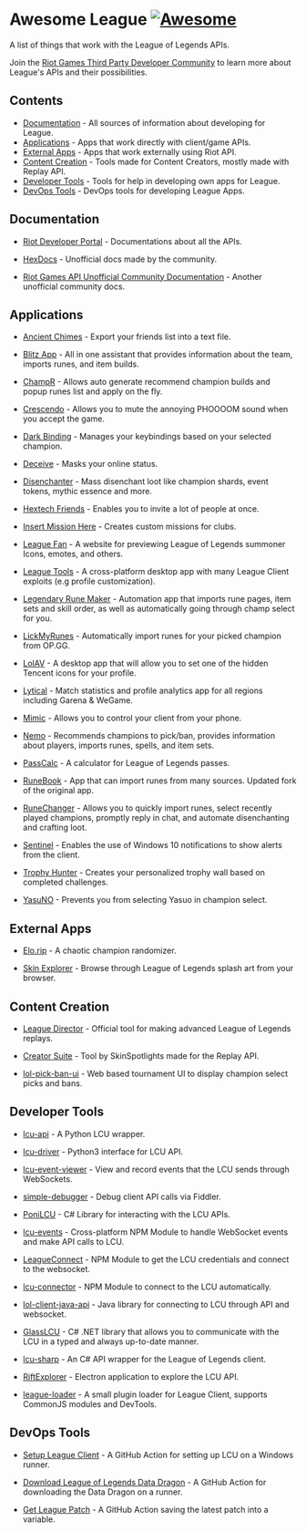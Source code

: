 # Awesome League [![Awesome](https://awesome.re/badge-flat.svg)](https://github.com/sindresorhus/awesome)

A list of things that work with the League of Legends APIs.

Join the [Riot Games Third Party Developer Community](https://discordapp.com/invite/riotgamesdevrel) to learn more about League's APIs and their possibilities.

## Contents

* [Documentation](#documentation) - All sources of information about developing for League.
* [Applications](#applications) - Apps that work directly with client/game APIs.
* [External Apps](#external-apps) - Apps that work externally using Riot API.
* [Content Creation](#content-creation) - Tools made for Content Creators, mostly made with Replay API.
* [Developer Tools](#developer-tools) - Tools for help in developing own apps for League.
* [DevOps Tools](#devops-tools) - DevOps tools for developing League Apps.

## Documentation

* [Riot Developer Portal](https://developer.riotgames.com/docs/lol) - Documentations about all the APIs.

* [HexDocs](https://hextechdocs.dev/) - Unofficial docs made by the community.

* [Riot Games API Unofficial Community Documentation](https://riot-api-libraries.readthedocs.io/en/latest/) - Another unofficial community docs.

## Applications

* [Ancient Chimes](https://github.com/ulgg/ancient-chimes) - Export your friends list into a text file.

* [Blitz App](https://blitz.gg/) - All in one assistant that provides information about the team, imports runes, and item builds.

* [ChampR](https://github.com/cangzhang/champ-r) - Allows auto generate recommend champion builds and popup runes list and apply on the fly.

* [Crescendo](https://github.com/molenzwiebel/crescendo) - Allows you to mute the annoying PHOOOOM sound when you accept the game.

* [Dark Binding](https://github.com/s-coimbra21/dark-binding-gui) - Manages your keybindings based on your selected champion.

* [Deceive](https://github.com/molenzwiebel/Deceive) - Masks your online status.

* [Disenchanter](https://github.com/marvinscham/disenchanter) - Mass disenchant loot like champion shards, event tokens, mythic essence and more.

* [Hextech Friends](https://hextechfriends.github.io/) - Enables you to invite a lot of people at once.

* [Insert Mission Here](https://github.com/Earleking/2018-Riot-API-Challenge) - Creates custom missions for clubs.

* [League Fan](https://github.com/league-fan/league-fan.github.io) - A website for previewing League of Legends summoner Icons, emotes, and others.

* [League Tools](https://github.com/7rebux/league-tools) - A cross-platform desktop app with many League Client exploits (e.g profile customization).

* [Legendary Rune Maker](https://github.com/pipe01/legendary-rune-maker) - Automation app that imports rune pages, item sets and skill order, as well as automatically going through champ select for you.

* [LickMyRunes](https://github.com/Ponita0/LickMyRunes) - Automatically import runes for your picked champion from OP.GG.

* [LolAV](https://github.com/PixelHir/lolav) - A desktop app that will allow you to set one of the hidden Tencent icons for your profile.

* [Lytical](https://github.com/LyticalApp/Lytical) - Match statistics and profile analytics app for all regions including Garena & WeGame.

* [Mimic](http://mimic.molenzwiebel.xyz/) - Allows you to control your client from your phone.

* [Nemo](https://nemo.gg/) - Recommends champions to pick/ban, provides information about players, imports runes, spells, and item sets.

* [PassCalc](https://github.com/Fumi24/PassCalc) - A calculator for League of Legends passes.

* [RuneBook](https://github.com/Soundofdarkness/RuneBook) - App that can import runes from many sources. Updated fork of the original app.

* [RuneChanger](https://github.com/stirante/RuneChanger) - Allows you to quickly import runes, select recently played champions, promptly reply in chat, and automate disenchanting and crafting loot.

* [Sentinel](https://github.com/molenzwiebel/Sentinel) - Enables the use of Windows 10 notifications to show alerts from the client.

* [Trophy Hunter](https://github.com/TiFu/riot-api-challenge-2018) - Creates your personalized trophy wall based on completed challenges.

* [YasuNO](https://github.com/pseudonym117/YasuNO) - Prevents you from selecting Yasuo in champion select.

## External Apps

* [Elo.rip](https://elo.rip/) - A chaotic champion randomizer.

* [Skin Explorer](https://www.skinexplorer.lol) - Browse through League of Legends splash art from your browser.

## Content Creation

* [League Director](https://github.com/RiotGames/leaguedirector) - Official tool for making advanced League of Legends replays.

* [Creator Suite](https://github.com/SkinSpotlights/CreatorSuite-ReplayAPI) - Tool by SkinSpotlights made for the Replay API.

* [lol-pick-ban-ui](https://github.com/RCVolus/lol-pick-ban-ui) - Web based tournament UI to display champion select picks and bans.

## Developer Tools

* [lcu-api](https://github.com/jjmaldonis/lcu-api) - A Python LCU wrapper.

* [lcu-driver](https://github.com/sousa-andre/lcu-driver) - Python3 interface for LCU API. 

* [lcu-event-viewer](https://github.com/pipe01/lcu-event-viewer) - View and record events that the LCU sends through WebSockets.

* [simple-debugger](https://github.com/dragitz/simple-debugger) - Debug client API calls via Fiddler.

* [PoniLCU](https://github.com/Ponita0/PoniLCU) - C# Library for interacting with the LCU APIs.

* [lcu-events](https://github.com/Sunney-X/lcu-events) - Cross-platform NPM Module to handle WebSocket events and make API calls to LCU.

* [LeagueConnect](https://github.com/supergrecko/league-connect) - NPM Module to get the LCU credentials and connect to the websocket.

* [lcu-connector](https://github.com/Pupix/lcu-connector) - NPM Module to connect to the LCU automatically.

* [lol-client-java-api](https://github.com/stirante/lol-client-java-api) - Java library for connecting to LCU through API and websocket.

* [GlassLCU](https://github.com/pipe01/GlassLCU) - C# .NET library that allows you to communicate with the LCU in a typed and always up-to-date manner.

* [lcu-sharp](https://github.com/bryanhitc/lcu-sharp) - An C# API wrapper for the League of Legends client.

* [RiftExplorer](https://github.com/Pupix/rift-explorer) - Electron application to explore the LCU API.

* [league-loader](https://github.com/nomi-san/league-loader) - A small plugin loader for League Client, supports CommonJS modules and DevTools.

## DevOps Tools

* [Setup League Client](https://github.com/marketplace/actions/setup-league-client) - A GitHub Action for setting up LCU on a Windows runner.

* [Download League of Legends Data Dragon](https://github.com/marketplace/actions/download-league-of-legends-data-dragon) - A GitHub Action for downloading the Data Dragon on a runner.

* [Get League Patch](https://github.com/marvinscham/get-league-patch) - A GitHub Action saving the latest patch into a variable.
